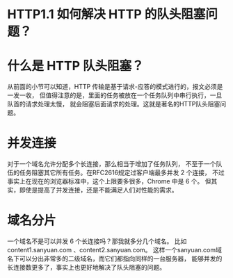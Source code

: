#  HTTP1.1 如何解决 HTTP 的队头阻塞问题？
# 什么是 HTTP 队头阻塞？
从前面的小节可以知道，HTTP 传输是基于请求-应答的模式进行的，报文必须是一发一收，
但值得注意的是，里面的任务被放在一个任务队列中串行执行，一旦队首的请求处理太慢，
就会阻塞后面请求的处理。这就是著名的HTTP队头阻塞问题。


# 并发连接
对于一个域名允许分配多个长连接，那么相当于增加了任务队列，
不至于一个队伍的任务阻塞其它所有任务。在RFC2616规定过客户端最多并发 2 个连接，
不过事实上在现在的浏览器标准中，这个上限要多很多，Chrome 中是 6 个。
但其实，即使是提高了并发连接，还是不能满足人们对性能的需求。


# 域名分片
一个域名不是可以并发 6 个长连接吗？那我就多分几个域名。
比如 content1.sanyuan.com 、content2.sanyuan.com。
这样一个sanyuan.com域名下可以分出非常多的二级域名，而它们都指向同样的一台服务器，
能够并发的长连接数更多了，事实上也更好地解决了队头阻塞的问题。